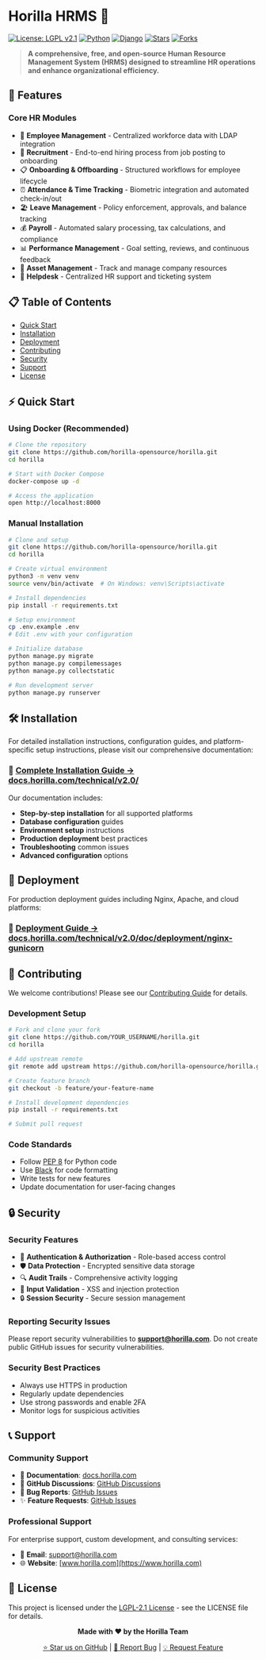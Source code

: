 # Horilla HRMS 🦍

[![License: LGPL v2.1](https://img.shields.io/badge/License-LGPL%20v2.1-blue.svg)](https://www.gnu.org/licenses/lgpl-2.1)
[![Python](https://img.shields.io/badge/python-3.11+-blue.svg)](https://www.python.org/downloads/)
[![Django](https://img.shields.io/badge/django-5.0+-green.svg)](https://www.djangoproject.com/)
[![Stars](https://img.shields.io/github/stars/horilla-opensource/horilla)](https://github.com/horilla-opensource/horilla/stargazers)
[![Forks](https://img.shields.io/github/forks/horilla-opensource/horilla)](https://github.com/horilla-opensource/horilla/network/members)

> **A comprehensive, free, and open-source Human Resource Management System (HRMS) designed to streamline HR operations and enhance organizational efficiency.**

## 🚀 Features

### Core HR Modules
- 👥 **Employee Management** - Centralized workforce data with LDAP integration
- 🎯 **Recruitment** - End-to-end hiring process from job posting to onboarding
- 📋 **Onboarding & Offboarding** - Structured workflows for employee lifecycle
- ⏰ **Attendance & Time Tracking** - Biometric integration and automated check-in/out
- 🏖️ **Leave Management** - Policy enforcement, approvals, and balance tracking
- 💰 **Payroll** - Automated salary processing, tax calculations, and compliance
- 📊 **Performance Management** - Goal setting, reviews, and continuous feedback
- 🏢 **Asset Management** - Track and manage company resources
- 🎫 **Helpdesk** - Centralized HR support and ticketing system


## 📋 Table of Contents

- [Quick Start](#-quick-start)
- [Installation](#-installation)
- [Deployment](#-deployment)
- [Contributing](#-contributing)
- [Security](#-security)
- [Support](#-support)
- [License](#-license)

## ⚡ Quick Start

### Using Docker (Recommended)

```bash
# Clone the repository
git clone https://github.com/horilla-opensource/horilla.git
cd horilla

# Start with Docker Compose
docker-compose up -d

# Access the application
open http://localhost:8000
```

### Manual Installation

```bash
# Clone and setup
git clone https://github.com/horilla-opensource/horilla.git
cd horilla

# Create virtual environment
python3 -m venv venv
source venv/bin/activate  # On Windows: venv\Scripts\activate

# Install dependencies
pip install -r requirements.txt

# Setup environment
cp .env.example .env
# Edit .env with your configuration

# Initialize database
python manage.py migrate
python manage.py compilemessages
python manage.py collectstatic

# Run development server
python manage.py runserver
```


## 🛠 Installation

For detailed installation instructions, configuration guides, and platform-specific setup instructions, please visit our comprehensive documentation:

### 📖 [Complete Installation Guide → docs.horilla.com/technical/v2.0/ ](https://docs.horilla.com/technical/v2.0/)

Our documentation includes:
- **Step-by-step installation** for all supported platforms
- **Database configuration** guides
- **Environment setup** instructions
- **Production deployment** best practices
- **Troubleshooting** common issues
- **Advanced configuration** options

<!-- Need help? Check out the [Installation FAQ](https://docs.horilla.com) or reach out to our [community support](#-support). -->

## 🚀 Deployment

For production deployment guides including Nginx, Apache, and cloud platforms:
### 📖 [Deployment Guide → docs.horilla.com/technical/v2.0/doc/deployment/nginx-gunicorn](https://docs.horilla.com/technical/v2.0/doc/deployment/nginx-gunicorn)

<!-- ## 🐳 Docker Setup

### Using Docker Compose (Recommended)

```yaml
# docker-compose.yml
version: '3.8'

services:
  db:
    image: postgres:14
    environment:
      POSTGRES_DB: horilla_db
      POSTGRES_USER: horilla_user
      POSTGRES_PASSWORD: secure_password
    volumes:
      - postgres_data:/var/lib/postgresql/data
    ports:
      - "5432:5432"

  web:
    build: .
    command: gunicorn horilla.wsgi:application --bind 0.0.0.0:8000
    volumes:
      - .:/code
      - static_volume:/code/staticfiles
      - media_volume:/code/media
    ports:
      - "8000:8000"
    depends_on:
      - db
    environment:
      - DEBUG=False
      - DB_HOST=db
      - DB_NAME=horilla_db
      - DB_USER=horilla_user
      - DB_PASSWORD=secure_password

  nginx:
    image: nginx:alpine
    ports:
      - "80:80"
    volumes:
      - ./nginx.conf:/etc/nginx/nginx.conf
      - static_volume:/staticfiles
      - media_volume:/media
    depends_on:
      - web

volumes:
  postgres_data:
  static_volume:
  media_volume:
```

```bash
# Start with Docker Compose
docker-compose up -d

# Run migrations
docker-compose exec web python manage.py migrate

# Create superuser
docker-compose exec web python manage.py createsuperuser

# Collect static files
docker-compose exec web python manage.py collectstatic --noinput
```

For detailed Docker setup and advanced configurations:
### 📖 [Docker Guide → docs.horilla.com/docker](https://docs.horilla.com/docker) -->

## 🤝 Contributing

We welcome contributions! Please see our [Contributing Guide](CONTRIBUTING.md) for details.

### Development Setup

```bash
# Fork and clone your fork
git clone https://github.com/YOUR_USERNAME/horilla.git
cd horilla

# Add upstream remote
git remote add upstream https://github.com/horilla-opensource/horilla.git

# Create feature branch
git checkout -b feature/your-feature-name

# Install development dependencies
pip install -r requirements.txt

# Submit pull request
```

### Code Standards

- Follow [PEP 8](https://pep8.org/) for Python code
- Use [Black](https://black.readthedocs.io/) for code formatting
- Write tests for new features
- Update documentation for user-facing changes

## 🔒 Security

### Security Features

- 🔐 **Authentication & Authorization** - Role-based access control
- 🛡️ **Data Protection** - Encrypted sensitive data storage
- 🔍 **Audit Trails** - Comprehensive activity logging
- 🚫 **Input Validation** - XSS and injection protection
- 🔒 **Session Security** - Secure session management

### Reporting Security Issues

Please report security vulnerabilities to **support@horilla.com**. Do not create public GitHub issues for security vulnerabilities.

### Security Best Practices

- Always use HTTPS in production
- Regularly update dependencies
- Use strong passwords and enable 2FA
- Monitor logs for suspicious activities

## 📞 Support

### Community Support

- 📖 **Documentation**: [docs.horilla.com](https://docs.horilla.com)
- 💬 **GitHub Discussions**: [GitHub Discussions](https://github.com/horilla-opensource/horilla/discussions)
- 🐛 **Bug Reports**: [GitHub Issues](https://github.com/horilla-opensource/horilla/issues)
- ✨ **Feature Requests**: [GitHub Issues](https://github.com/horilla-opensource/horilla/issues)

### Professional Support

For enterprise support, custom development, and consulting services:
- 📧 **Email**: support@horilla.com
- 🌐 **Website**: [www.horilla.com](https://www.horilla.com)


## 📄 License

This project is licensed under the [LGPL-2.1 License](LICENSE) - see the LICENSE file for details.

<div align="center">

**Made with ❤️ by the Horilla Team**

[⭐ Star us on GitHub](https://github.com/horilla-opensource/horilla) | [🐛 Report Bug](https://github.com/horilla-opensource/horilla/issues) | [💡 Request Feature](https://github.com/horilla-opensource/horilla/issues)

</div>

